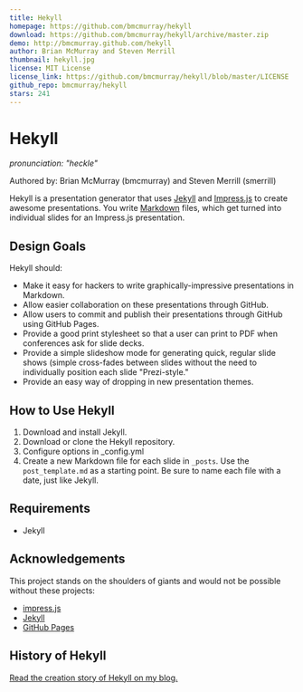 ```yaml
---
title: Hekyll
homepage: https://github.com/bmcmurray/hekyll
download: https://github.com/bmcmurray/hekyll/archive/master.zip
demo: http://bmcmurray.github.com/hekyll
author: Brian McMurray and Steven Merrill
thumbnail: hekyll.jpg
license: MIT License
license_link: https://github.com/bmcmurray/hekyll/blob/master/LICENSE
github_repo: bmcmurray/hekyll
stars: 241
---
```


# Hekyll

_pronunciation: "heckle"_

Authored by: Brian McMurray (bmcmurray) and Steven Merrill (smerrill)

Hekyll is a presentation generator that uses
[Jekyll](https://github.com/mojombo/jekyll) and
[Impress.js](https://github.com/bartaz/impress.js) to create awesome
presentations. You write
[Markdown](http://daringfireball.net/projects/markdown/syntax) files,
which get turned into individual slides for an Impress.js presentation.

## Design Goals

Hekyll should:

- Make it easy for hackers to write graphically-impressive
  presentations in Markdown.
- Allow easier collaboration on these presentations through GitHub.
- Allow users to commit and publish their presentations through GitHub
  using GitHub Pages.
- Provide a good print stylesheet so that a user can print to PDF when
  conferences ask for slide decks.
- Provide a simple slideshow mode for generating quick, regular slide
  shows (simple cross-fades between slides without the need to
  individually position each slide "Prezi-style."
- Provide an easy way of dropping in new presentation themes.

## How to Use Hekyll

1. Download and install Jekyll.
2. Download or clone the Hekyll repository.
3. Configure options in _config.yml
4. Create a new Markdown file for each slide in ``_posts``. Use the
   ``post_template.md`` as a starting point. Be sure to name each file
   with a date, just like Jekyll.

## Requirements

- Jekyll

## Acknowledgements

This project stands on the shoulders of giants and would not be
possible without these projects:

- [impress.js](https://github.com/bartaz/impress.js)
- [Jekyll](https://github.com/mojombo/jekyll)
- [GitHub Pages](http://pages.github.com/)

## History of Hekyll

[Read the creation story of Hekyll on my blog.](http://brianmcmurray.com/blog/2012/02/07/hekyll-for-awesome-easy-presentations/)
